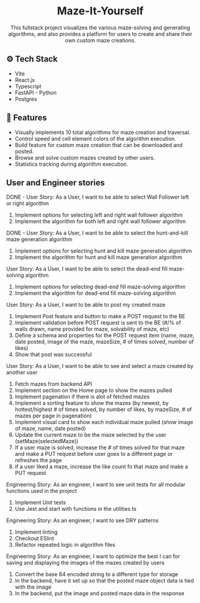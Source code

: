<div align="center">
  <h1 align="center">Maze-It-Yourself</h3>

   <div align="center">
     This fullstack project visualizes the various maze-solving and generating algorithms, and also provides a platform for users to create and share their own custom maze creations.
    </div>
</div>

## <a name="tech-stack">⚙️ Tech Stack</a>

- Vite
- React.js
- Typescript
- FastAPI - Python
- Postgres

## <a name="features">🔋 Features</a>
- Visually implements 10 total algorithms for maze creation and traversal.
- Control speed and cell element colors of the algorithm execution.
- Build feature for custom maze creation that can be downloaded and posted.
- Browse and solve custom mazes created by other users.
- Statistics tracking during algorithm execution.


## User and Engineer stories
DONE - User Story: As a User, I want to be able to select Wall Follower left or right algorithm
1. Implement options for selecting left and right wall follower algorithm
2. Implement the algorithm for both left and right wall follower algorithm

DONE - User Story: As a User, I want to be able to select the hunt-and-kill maze generation algorithm
1. Implement options for selecting hunt and kill maze generation algorithm
2. Implement the algorithm for hunt and kill maze generation algorithm

User Story: As a User, I want to be able to select the dead-end fill maze-solving algorithm
1. Implement options for selecting dead-end fill maze-solving algorithm
2. Implement the algorithm for dead-end fill maze-solving algorithm

User Story: As a User, I want to be able to post my created maze
1. Implement Post feature and button to make a POST request to the BE
2. Implement validation before POST request is sent to the BE (#/% of walls drawn, name provided for maze, solvability of maze, etc)
3. Define a schema and properties for the POST request item (name, maze, date posted, image of the maze, mazeSize, # of times solved, number of likes)
4. Show that post was successful

User Story: As a User, I want to be able to see and select a maze created by another user
1. Fetch mazes from backend API
2. Implement section on the Home page to show the mazes pulled
3. Implement pagenation if there is alot of fetched mazes 
4. Implement a sorting feature to show the mazes (by newest, by hottest/highest # of times solved, by number of likes, by mazeSize, # of mazes per page in pagenation)
5. Implement visual card to show each individual maze pulled (show image of maze, name, date posted)  
6. Update the current maze to be the maze selected by the user (setMaze(selectedMaze))
7. If a user maze is solved, increase the # of times solved for that maze and make a PUT request before user goes to a different page or refreshes the page
8. if a user liked a maze, increase the like count fo that maze and make a PUT request


Engineering Story: As an engineer, I want to see unit tests for all modular functions used in the project
1. Implement Unit tests
2. Use Jest and start with functions in the utilities.ts

Engineering Story: As an engineer, I want to see DRY patterns
1. Implement linting
2. Checkout ESlint
3. Refactor repeated logic in algorithm files

Engineering Story: As an engineer, I want to optimize the best I can for saving and displaying the images of the mazes created by users
1. Convert the base 64 encoded string to a different type for storage
2. In the backend, have it set up so that the posted maze object data is tied with the image 
3. In the backend, put the image and posted maze data in the response
